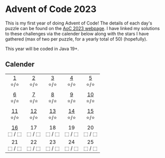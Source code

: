 # Advent of Code 2023
This is my first year of doing Advent of Code! The details of each day's puzzle can be found on the [AoC 2023 webpage](https://adventofcode.com/2023). I have linked my solutions to these challenges via the calender below along with the stars I have gathered (max of two per puzzle, for a yearly total of 50) (hopefully).

This year will be coded in Java 19+.

## Calender
|     |     |     |     |     |
| :-: | :-: | :-: | :-: | :-: |
 [1](src/Day01.java)<br>⭐/⭐ |  [2](src/Day02.java)<br>⭐/⭐ |  [3](src/Day03.java)<br>⭐/⭐ |  [4](src/Day04.java)<br>⭐/⭐ |  [5](src/Day05.java)<br>⭐/⭐
 [6](src/Day06.java)<br>⭐/⭐ |  [7](src/Day07.java)<br>⭐/⭐ |  [8](src/Day08.java)<br>⭐/⭐ |  [9](src/Day09.java)<br>⭐/⭐ | [10](src/Day10.java)<br>⭐/⭐
[11](src/Day11.java)<br>⭐/⭐ | [12](src/Day12.java)<br>⭐/⭐ | [13](src/Day13.java)<br>⭐/⭐ | [14](src/Day14.java)<br>⭐/⭐ | [15](src/Day15.java)<br>⭐/⭐
[16](src/Day16.java)<br>⬚&nbsp;/&nbsp;⬚ | 17<br>⬚&nbsp;/&nbsp;⬚ | 18<br>⬚&nbsp;/&nbsp;⬚  | 19<br>⬚&nbsp;/&nbsp;⬚  | 20<br>⬚&nbsp;/&nbsp;⬚
21<br>⬚&nbsp;/&nbsp;⬚ | 22<br>⬚&nbsp;/&nbsp;⬚ | 23<br>⬚&nbsp;/&nbsp;⬚  | 24<br>⬚&nbsp;/&nbsp;⬚  | 25<br>⬚&nbsp;/&nbsp;⬚